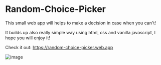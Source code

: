 # Random-Choice-Picker

This small web app will helps to make a decision in case when you can't!

It builds up also really simple way using html, css and vanilla javascript, I hope you will enjoy it!

Check it out: https://random-choice-picker.web.app 


![image](https://user-images.githubusercontent.com/90829509/211368407-bac9b87f-9d15-47b8-8b0a-60fe746667d9.png)

